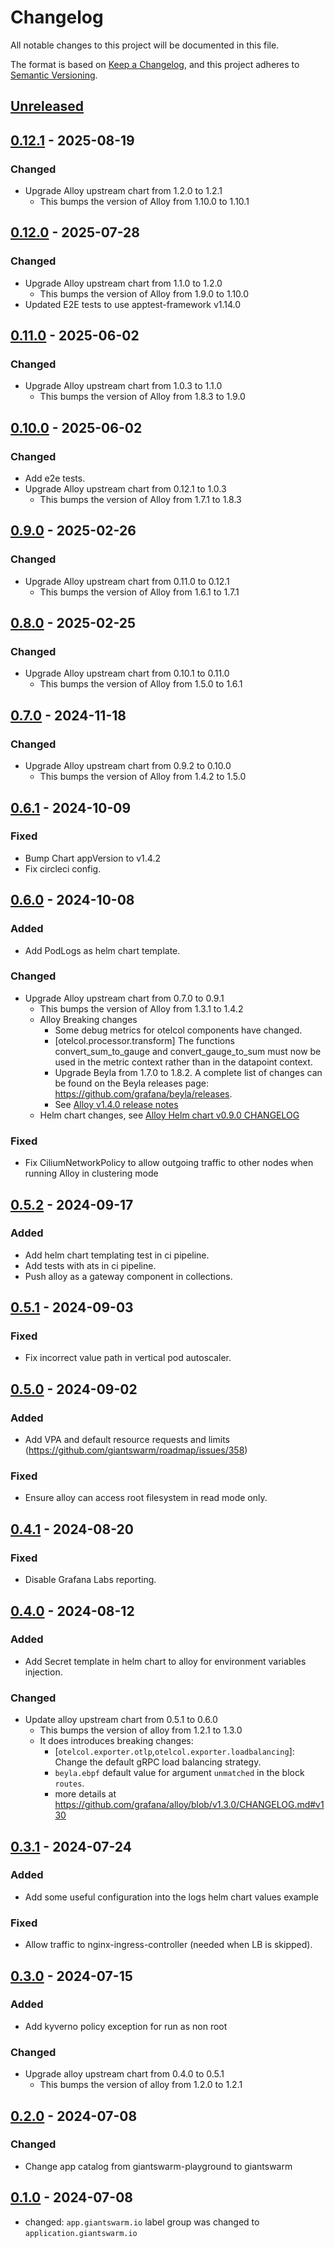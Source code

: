 # Changelog

All notable changes to this project will be documented in this file.

The format is based on [Keep a Changelog](https://keepachangelog.com/en/1.0.0/),
and this project adheres to [Semantic Versioning](https://semver.org/spec/v2.0.0.html).

## [Unreleased]

## [0.12.1] - 2025-08-19

### Changed

- Upgrade Alloy upstream chart from 1.2.0 to 1.2.1
  - This bumps the version of Alloy from 1.10.0 to 1.10.1

## [0.12.0] - 2025-07-28

### Changed

- Upgrade Alloy upstream chart from 1.1.0 to 1.2.0
  - This bumps the version of Alloy from 1.9.0 to 1.10.0
- Updated E2E tests to use apptest-framework v1.14.0

## [0.11.0] - 2025-06-02

### Changed

- Upgrade Alloy upstream chart from 1.0.3 to 1.1.0
  - This bumps the version of Alloy from 1.8.3 to 1.9.0

## [0.10.0] - 2025-06-02

### Changed

- Add e2e tests.
- Upgrade Alloy upstream chart from 0.12.1 to 1.0.3
  - This bumps the version of Alloy from 1.7.1 to 1.8.3

## [0.9.0] - 2025-02-26

### Changed

- Upgrade Alloy upstream chart from 0.11.0 to 0.12.1
  - This bumps the version of Alloy from 1.6.1 to 1.7.1

## [0.8.0] - 2025-02-25

### Changed

- Upgrade Alloy upstream chart from 0.10.1 to 0.11.0
  - This bumps the version of Alloy from 1.5.0 to 1.6.1

## [0.7.0] - 2024-11-18

### Changed

- Upgrade Alloy upstream chart from 0.9.2 to 0.10.0
  - This bumps the version of Alloy from 1.4.2 to 1.5.0

## [0.6.1] - 2024-10-09

### Fixed

- Bump Chart appVersion to v1.4.2
- Fix circleci config.

## [0.6.0] - 2024-10-08

### Added

- Add PodLogs as helm chart template.

### Changed

- Upgrade Alloy upstream chart from 0.7.0 to 0.9.1
  - This bumps the version of Alloy from 1.3.1 to 1.4.2
  - Alloy Breaking changes
    - Some debug metrics for otelcol components have changed.
    - [otelcol.processor.transform] The functions convert_sum_to_gauge and convert_gauge_to_sum must now be used in the metric context rather than in the datapoint context.
    - Upgrade Beyla from 1.7.0 to 1.8.2. A complete list of changes can be found on the Beyla releases page: https://github.com/grafana/beyla/releases.
    - See [Alloy v1.4.0 release notes](https://github.com/grafana/alloy/releases/tag/v1.4.0)
  - Helm chart changes, see [Alloy Helm chart v0.9.0 CHANGELOG](https://github.com/grafana/alloy/blob/helm-chart/0.9.0/operations/helm/charts/alloy/CHANGELOG.md)

### Fixed

- Fix CiliumNetworkPolicy to allow outgoing traffic to other nodes when running Alloy in clustering mode

## [0.5.2] - 2024-09-17

### Added

- Add helm chart templating test in ci pipeline.
- Add tests with ats in ci pipeline.
- Push alloy as a gateway component in collections.

## [0.5.1] - 2024-09-03

### Fixed

- Fix incorrect value path in vertical pod autoscaler.

## [0.5.0] - 2024-09-02

### Added

- Add VPA and default resource requests and limits (https://github.com/giantswarm/roadmap/issues/358)

### Fixed

- Ensure alloy can access root filesystem in read mode only.

## [0.4.1] - 2024-08-20

### Fixed

- Disable Grafana Labs reporting.

## [0.4.0] - 2024-08-12

### Added

- Add Secret template in helm chart to alloy for environment variables injection.

### Changed

- Update alloy upstream chart from 0.5.1 to 0.6.0
  - This bumps the version of alloy from 1.2.1 to 1.3.0
  - It does introduces breaking changes:
    - [`otelcol.exporter.otlp`,`otelcol.exporter.loadbalancing`]: Change the default gRPC load balancing strategy.
    - `beyla.ebpf` default value for argument `unmatched` in the block `routes`.
    - more details at https://github.com/grafana/alloy/blob/v1.3.0/CHANGELOG.md#v130

## [0.3.1] - 2024-07-24

### Added

- Add some useful configuration into the logs helm chart values example

### Fixed

- Allow traffic to nginx-ingress-controller (needed when LB is skipped).

## [0.3.0] - 2024-07-15

### Added

- Add kyverno policy exception for run as non root

### Changed

- Upgrade alloy upstream chart from 0.4.0 to 0.5.1
  - This bumps the version of alloy from 1.2.0 to 1.2.1

## [0.2.0] - 2024-07-08

### Changed

- Change app catalog from giantswarm-playground to giantswarm

## [0.1.0] - 2024-07-08

- changed: `app.giantswarm.io` label group was changed to `application.giantswarm.io`

[Unreleased]: https://github.com/giantswarm/alloy-app/compare/v0.12.1...HEAD
[0.12.1]: https://github.com/giantswarm/alloy-app/compare/v0.12.0...v0.12.1
[0.12.0]: https://github.com/giantswarm/alloy-app/compare/v0.11.0...v0.12.0
[0.11.0]: https://github.com/giantswarm/alloy-app/compare/v0.10.0...v0.11.0
[0.10.0]: https://github.com/giantswarm/alloy-app/compare/v0.9.0...v0.10.0
[0.9.0]: https://github.com/giantswarm/alloy-app/compare/v0.8.0...v0.9.0
[0.8.0]: https://github.com/giantswarm/alloy-app/compare/v0.7.0...v0.8.0
[0.7.0]: https://github.com/giantswarm/alloy-app/compare/v0.6.1...v0.7.0
[0.6.1]: https://github.com/giantswarm/alloy-app/compare/v0.6.0...v0.6.1
[0.6.0]: https://github.com/giantswarm/alloy-app/compare/v0.5.2...v0.6.0
[0.5.2]: https://github.com/giantswarm/alloy-app/compare/v0.5.1...v0.5.2
[0.5.1]: https://github.com/giantswarm/alloy-app/compare/v0.5.0...v0.5.1
[0.5.0]: https://github.com/giantswarm/alloy-app/compare/v0.4.1...v0.5.0
[0.4.1]: https://github.com/giantswarm/alloy-app/compare/v0.4.0...v0.4.1
[0.4.0]: https://github.com/giantswarm/alloy-app/compare/v0.3.1...v0.4.0
[0.3.1]: https://github.com/giantswarm/alloy-app/compare/v0.3.0...v0.3.1
[0.3.0]: https://github.com/giantswarm/alloy-app/compare/v0.2.0...v0.3.0
[0.2.0]: https://github.com/giantswarm/alloy-app/compare/v0.1.0...v0.2.0
[0.1.0]: https://github.com/giantswarm/alloy-app/releases/tag/v0.1.0
